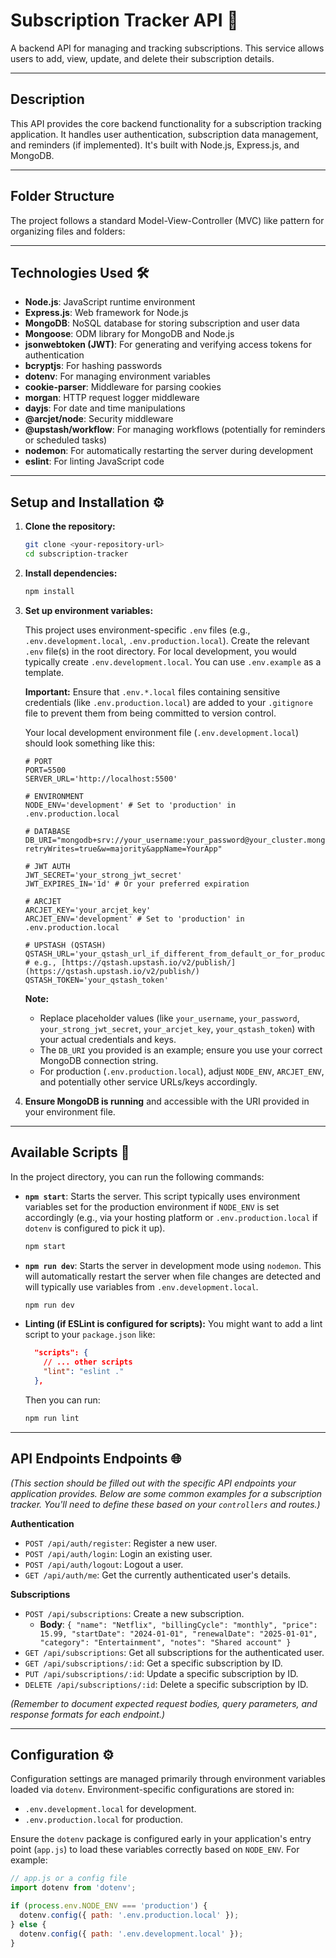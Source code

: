 # Subscription Tracker API 🚀

A backend API for managing and tracking subscriptions. This service allows users to add, view, update, and delete their subscription details.

---

## Description

This API provides the core backend functionality for a subscription tracking application. It handles user authentication, subscription data management, and reminders (if implemented). It's built with Node.js, Express.js, and MongoDB.

---

## Folder Structure

The project follows a standard Model-View-Controller (MVC) like pattern for organizing files and folders:

---

## Technologies Used 🛠️

* **Node.js**: JavaScript runtime environment
* **Express.js**: Web framework for Node.js
* **MongoDB**: NoSQL database for storing subscription and user data
* **Mongoose**: ODM library for MongoDB and Node.js
* **jsonwebtoken (JWT)**: For generating and verifying access tokens for authentication
* **bcryptjs**: For hashing passwords
* **dotenv**: For managing environment variables
* **cookie-parser**: Middleware for parsing cookies
* **morgan**: HTTP request logger middleware
* **dayjs**: For date and time manipulations
* **@arcjet/node**: Security middleware
* **@upstash/workflow**: For managing workflows (potentially for reminders or scheduled tasks)
* **nodemon**: For automatically restarting the server during development
* **eslint**: For linting JavaScript code

---

## Setup and Installation ⚙️

1.  **Clone the repository:**
    ```bash
    git clone <your-repository-url>
    cd subscription-tracker
    ```

2.  **Install dependencies:**
    ```bash
    npm install
    ```

3.  **Set up environment variables:**

    This project uses environment-specific `.env` files (e.g., `.env.development.local`, `.env.production.local`).
    Create the relevant `.env` file(s) in the root directory. For local development, you would typically create `.env.development.local`. You can use `.env.example` as a template.

    **Important:** Ensure that `.env.*.local` files containing sensitive credentials (like `.env.production.local`) are added to your `.gitignore` file to prevent them from being committed to version control.

    Your local development environment file (`.env.development.local`) should look something like this:

    ```env
    # PORT
    PORT=5500
    SERVER_URL='http://localhost:5500'

    # ENVIRONMENT
    NODE_ENV='development' # Set to 'production' in .env.production.local

    # DATABASE
    DB_URI="mongodb+srv://your_username:your_password@your_cluster.mongodb.net/?retryWrites=true&w=majority&appName=YourApp"

    # JWT AUTH
    JWT_SECRET='your_strong_jwt_secret'
    JWT_EXPIRES_IN='1d' # Or your preferred expiration

    # ARCJET
    ARCJET_KEY='your_arcjet_key'
    ARCJET_ENV='development' # Set to 'production' in .env.production.local

    # UPSTASH (QSTASH)
    QSTASH_URL='your_qstash_url_if_different_from_default_or_for_production' # e.g., [https://qstash.upstash.io/v2/publish/](https://qstash.upstash.io/v2/publish/)
    QSTASH_TOKEN='your_qstash_token'
    ```

    **Note:**
    * Replace placeholder values (like `your_username`, `your_password`, `your_strong_jwt_secret`, `your_arcjet_key`, `your_qstash_token`) with your actual credentials and keys.
    * The `DB_URI` you provided is an example; ensure you use your correct MongoDB connection string.
    * For production (`.env.production.local`), adjust `NODE_ENV`, `ARCJET_ENV`, and potentially other service URLs/keys accordingly.

4.  **Ensure MongoDB is running** and accessible with the URI provided in your environment file.

---

## Available Scripts 📜

In the project directory, you can run the following commands:

* **`npm start`**:
    Starts the server. This script typically uses environment variables set for the production environment if `NODE_ENV` is set accordingly (e.g., via your hosting platform or `.env.production.local` if `dotenv` is configured to pick it up).
    ```bash
    npm start
    ```

* **`npm run dev`**:
    Starts the server in development mode using `nodemon`. This will automatically restart the server when file changes are detected and will typically use variables from `.env.development.local`.
    ```bash
    npm run dev
    ```

* **Linting (if ESLint is configured for scripts):**
    You might want to add a lint script to your `package.json` like:
    ```json
      "scripts": {
        // ... other scripts
        "lint": "eslint ."
      },
    ```
    Then you can run:
    ```bash
    npm run lint
    ```

---

## API Endpoints Endpoints 🌐

*(This section should be filled out with the specific API endpoints your application provides. Below are some common examples for a subscription tracker. You'll need to define these based on your `controllers` and routes.)*

**Authentication**

* `POST /api/auth/register`: Register a new user.
* `POST /api/auth/login`: Login an existing user.
* `POST /api/auth/logout`: Logout a user.
* `GET /api/auth/me`: Get the currently authenticated user's details.

**Subscriptions**

* `POST /api/subscriptions`: Create a new subscription.
    * **Body**: `{ "name": "Netflix", "billingCycle": "monthly", "price": 15.99, "startDate": "2024-01-01", "renewalDate": "2025-01-01", "category": "Entertainment", "notes": "Shared account" }`
* `GET /api/subscriptions`: Get all subscriptions for the authenticated user.
* `GET /api/subscriptions/:id`: Get a specific subscription by ID.
* `PUT /api/subscriptions/:id`: Update a specific subscription by ID.
* `DELETE /api/subscriptions/:id`: Delete a specific subscription by ID.

*(Remember to document expected request bodies, query parameters, and response formats for each endpoint.)*

---

## Configuration ⚙️

Configuration settings are managed primarily through environment variables loaded via `dotenv`.
Environment-specific configurations are stored in:
* `.env.development.local` for development.
* `.env.production.local` for production.

Ensure the `dotenv` package is configured early in your application's entry point (`app.js`) to load these variables correctly based on `NODE_ENV`. For example:

```javascript
// app.js or a config file
import dotenv from 'dotenv';

if (process.env.NODE_ENV === 'production') {
  dotenv.config({ path: '.env.production.local' });
} else {
  dotenv.config({ path: '.env.development.local' });
}
